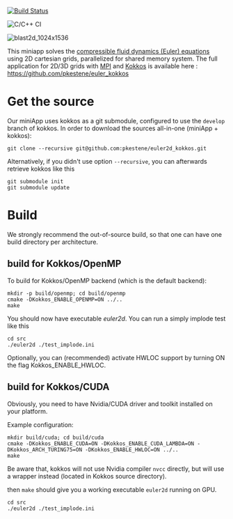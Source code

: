 [![Build Status](https://travis-ci.org/pkestene/euler2d_kokkos.svg?branch=master)](https://travis-ci.org/pkestene/euler2d_kokkos)

![C/C++ CI](https://github.com/pkestene/euler2d_kokkos/workflows/C/C++%20CI/badge.svg)

![blast2d_1024x1536](https://github.com/pkestene/euler2d_kokkos/blob/master/blast2d.gif)

This miniapp solves the [compressible fluid dynamics (Euler) equations](https://en.wikipedia.org/wiki/Euler_equations_(fluid_dynamics)) using 2D cartesian grids, parallelized for shared memory system. The full application for 2D/3D grids with [MPI](https://www.mpi-forum.org/) and [Kokkos](https://github.com/kokkos/kokkos) is available here : https://github.com/pkestene/euler_kokkos

# Get the source

Our miniApp uses kokkos as a git submodule, configured to use the `develop` branch of kokkos.
In order to download the sources all-in-one (miniApp + kokkos):

```shell
git clone --recursive git@github.com:pkestene/euler2d_kokkos.git
```

Alternatively, if you didn't use option `--recursive`, you can afterwards retrieve kokkos like this
```shell
git submodule init
git submodule update
```

# Build

We strongly recommend the out-of-source build, so that one can have one build directory per architecture.

## build for Kokkos/OpenMP

To build for Kokkos/OpenMP backend (which is the default backend):
```shell
mkdir -p build/openmp; cd build/openmp
cmake -DKokkos_ENABLE_OPENMP=ON ../..
make
```

You should now have executable *euler2d*. You can run a simply implode test like this
```shell
cd src
./euler2d ./test_implode.ini
```

Optionally, you can (recommended) activate HWLOC support by turning ON the flag Kokkos_ENABLE_HWLOC.


## build for Kokkos/CUDA

Obviously, you need to have Nvidia/CUDA driver and toolkit installed on your platform.

Example configuration:
```shell
mkdir build/cuda; cd build/cuda
cmake -DKokkos_ENABLE_CUDA=ON -DKokkos_ENABLE_CUDA_LAMBDA=ON -DKokkos_ARCH_TURING75=ON -DKokkos_ENABLE_HWLOC=ON ../..
make
```

Be aware that, kokkos will not use Nvidia compiler `nvcc` directly, but will use a wrapper instead (located in Kokkos source directory).

then `make` should give you a working executable `euler2d` running on GPU.

```shell
cd src
./euler2d ./test_implode.ini
```
